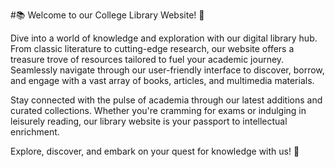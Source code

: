#📚 Welcome to our College Library Website! 🌟

Dive into a world of knowledge and exploration with our digital library hub. From classic literature to cutting-edge research, our website offers a treasure trove of resources tailored to fuel your academic journey. Seamlessly navigate through our user-friendly interface to discover, borrow, and engage with a vast array of books, articles, and multimedia materials.

Stay connected with the pulse of academia through our latest additions and curated collections. Whether you're cramming for exams or indulging in leisurely reading, our library website is your passport to intellectual enrichment.

Explore, discover, and embark on your quest for knowledge with us! 🚀
